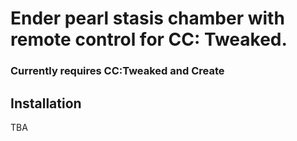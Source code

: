 # Ender pearl stasis chamber with remote control for CC: Tweaked.

### Currently requires CC:Tweaked and Create

## Installation
TBA
